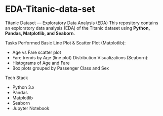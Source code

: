 # EDA-Titanic-data-set
Titanic Dataset — Exploratory Data Analysis (EDA)
This repository contains an exploratory data analysis (EDA) of the Titanic dataset using **Python, Pandas, Matplotlib, and Seaborn**.

Tasks Performed
Basic Line Plot & Scatter Plot (Matplotlib):
  - Age vs Fare scatter plot
  - Fare trends by Age (line plot)
Distribution Visualizations (Seaborn):
  - Histograms of Age and Fare
  - Box plots grouped by Passenger Class and Sex

Tech Stack
- Python 3.x
- Pandas
- Matplotlib
- Seaborn
- Jupyter Notebook
